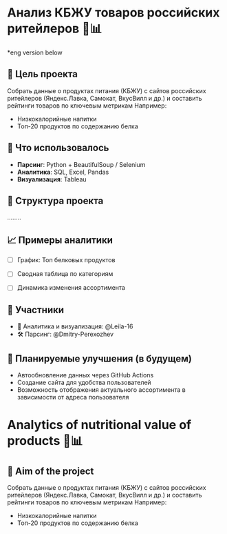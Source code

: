 # Анализ КБЖУ товаров российских ритейлеров 🍎📊
*eng version below


## 📌 Цель проекта
Собрать данные о продуктах питания (КБЖУ) с сайтов российских ритейлеров (Яндекс.Лавка, Самокат, ВкусВилл и др.) и составить рейтинги товаров по ключевым метрикам
Например:
- Низкокалорийные напитки
- Топ-20 продуктов по содержанию белка


## 🔧 Что использовалось
- **Парсинг**: Python + BeautifulSoup / Selenium
- **Аналитика**: SQL, Excel, Pandas
- **Визуализация**: Tableau


## 📁 Структура проекта
........


## 📈 Примеры аналитики
- [ ] График: Топ белковых продуктов
- [ ] Сводная таблица по категориям
- [ ] Динамика изменения ассортимента


## 🤝 Участники
- 🧠 Аналитика и визуализация: @Leila-16
- 🛠️ Парсинг: @Dmitry-Perexozhev


## 🔄 Планируемые улучшения (в будущем)
- Автообновление данных через GitHub Actions
- Создание сайта для удобства пользователей
- Возможность отображения актуального ассортимента в зависимости от адреса пользователя


# Analytics of nutritional value of products 🍎📊

## 📌 Aim of the project
Собрать данные о продуктах питания (КБЖУ) с сайтов российских ритейлеров (Яндекс.Лавка, Самокат, ВкусВилл и др.) и составить рейтинги товаров по ключевым метрикам
Например:
- Низкокалорийные напитки
- Топ-20 продуктов по содержанию белка







